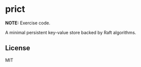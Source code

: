 # prict

**NOTE:** Exercise code.

A minimal persistent key-value store backed by Raft algorithms.

## License

MIT
